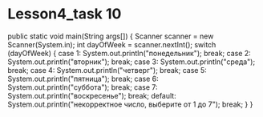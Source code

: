 # Lesson4_task 10
public static void main(String args[]) {
Scanner scanner = new Scanner(System.in);
   int dayOfWeek = scanner.nextInt();
   switch (dayOfWeek) {
            case 1: 
                    System.out.println("понедельник");
                    break;
            case 2:
                    System.out.println("вторник");
                    break;
            case 3:
                    System.out.println("среда");
                    break;
            case 4: 
                    System.out.println("четверг");
                    break;
            case 5:
                    System.out.println("пятница");
                    break;
            case 6: 
                    System.out.println("суббота");
                    break;
            case 7: 
                    System.out.println("воскресенье");
                    break;
            default: 
                    System.out.println("некорректное число, выберите от 1 до 7");
                    break;
   }
 }  
